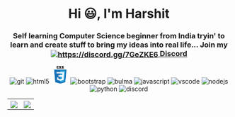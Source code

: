 <h1 align="center">Hi 😃, I'm Harshit</h1>
<h3 align="center">Self learning Computer Science beginner from India tryin' to learn and create stuff to bring my ideas into real life... Join my <a href="https://discord.gg/7GeZKE6" target="blank"><img align="center" src="https://cdn.jsdelivr.net/npm/simple-icons@3.0.1/icons/discord.svg" alt="https://discord.gg/7GeZKE6" height="30" width="30" /> Discord</a> </h3>

<p align="center">  
<img src="https://www.vectorlogo.zone/logos/git-scm/git-scm-icon.svg" alt="git" width="40" height="40"/> <img src="https://devicons.github.io/devicon/devicon.git/icons/html5/html5-original-wordmark.svg" alt="html5" width="40" height="40"/> <img src="https://raw.githubusercontent.com/github/explore/80688e429a7d4ef2fca1e82350fe8e3517d3494d/topics/css/css.png" alt="css" width="40" height="40"/> <img src="https://devicons.github.io/devicon/devicon.git/icons/bootstrap/bootstrap-plain.svg" alt="bootstrap" width="40" height="40"/>
<img src="https://raw.githubusercontent.com/gilbarbara/logos/804dc257b59e144eaca5bc6ffd16949752c6f789/logos/bulma.svg" alt="bulma" width="40" height="40"/>  
<img src="https://devicons.github.io/devicon/devicon.git/icons/javascript/javascript-original.svg" alt="javascript" width="40" height="40"/>
<img src="https://cdn.worldvectorlogo.com/logos/visual-studio-code.svg" alt="vscode" width="60" height="40"/>   
<img src="https://pngimage.net/wp-content/uploads/2018/06/nodejs-logo-png-8.png" alt="nodejs" width="45" height="45"/>
<img src="https://upload.wikimedia.org/wikipedia/commons/thumb/c/c3/Python-logo-notext.svg/1200px-Python-logo-notext.svg.png" alt="python" width="35" height="35"/> 
<img src="https://cdn.iconscout.com/icon/free/png-512/discord-3-569463.png" alt="discord" width="40" height="40"/>
<br>
<table><tr>
<td align="center" style="padding=0;width=50%;"><img align = "center" alt-"Harshit's Github Stats" src ="https://github-readme-stats.harshitkumarojha.vercel.app/api?username=HarshitKumarOjha&show_icons=true&count_private=true&hide=stars&theme=react" /></td>
<td align="center" style="padding=0;width=50%;"><img align = "center" alt-"Harshit's Github Stats" src ="https://github-readme-stats.harshitkumarojha.vercel.app/api/top-langs/?username=HarshitKumarOjha&show_icons=true&layout=compact&theme=react" /></td> 
</tr></table>  
